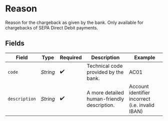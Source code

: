 # Reason

Reason for the chargeback as given by the bank. Only available for chargebacks of SEPA Direct Debit payments.


## Fields

| Field                                            | Type                                             | Required                                         | Description                                      | Example                                          |
| ------------------------------------------------ | ------------------------------------------------ | ------------------------------------------------ | ------------------------------------------------ | ------------------------------------------------ |
| `code`                                           | *String*                                         | :heavy_check_mark:                               | Technical code provided by the bank.             | AC01                                             |
| `description`                                    | *String*                                         | :heavy_check_mark:                               | A more detailed human-friendly description.      | Account identifier incorrect (i.e. invalid IBAN) |